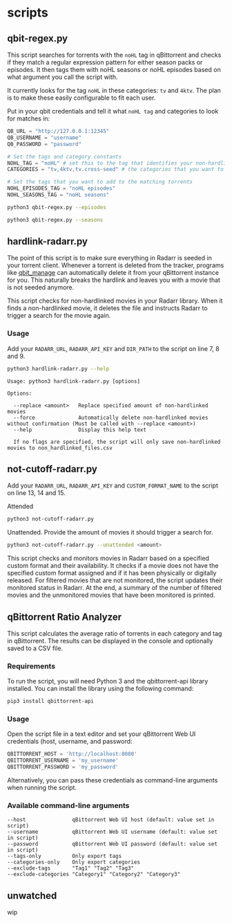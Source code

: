# scripts

## qbit-regex.py

This script searches for torrents with the `noHL` tag in qBittorrent and checks if they match a regular expression pattern for either season packs or episodes. It then tags them with noHL seasons or noHL episodes based on what argument you call the script with.

It currently looks for the tag `noHL` in these categories: `tv` and `4ktv`.
The plan is to make these easily configurable to fit each user.

Put in your qbit credentials and tell it what `noHL tag` and categories to look for matches in:

```python
QB_URL = "http://127.0.0.1:12345"
QB_USERNAME = "username"
QB_PASSWORD = "password"

# Set the tags and category constants
NOHL_TAG = "noHL" # set this to the tag that identifies your non-hardlinked torrents
CATEGORIES = "tv,4ktv,tv.cross-seed" # the categories that you want to search for seasons and episodes in

# Set the tags that you want to add to the matching torrents
NOHL_EPISODES_TAG = "noHL episodes"
NOHL_SEASONS_TAG = "noHL seasons"
```

```bash
python3 qbit-regex.py --episodes
```

```bash
python3 qbit-regex.py --seasons
```

## hardlink-radarr.py

The point of this script is to make sure everything in Radarr is seeded in your torrent client. Whenever a torrent is deleted from the tracker, programs like [qbit_manage](https://github.com/StuffAnThings/qbit_manage) can automatically delete it from your qBittorrent instance for you.
This naturally breaks the hardlink and leaves you with a movie that is not seeded anymore.

This script checks for non-hardlinked movies in your Radarr library. When it finds a non-hardlinked movie, it deletes the file and instructs Radarr to trigger a search for the movie again.

### Usage

Add your `RADARR_URL`, `RADARR_API_KEY` and `DIR_PATH` to the script on line 7, 8 and 9.

```bash
python3 hardlink-radarr.py --help
```
    
```text
Usage: python3 hardlink-radarr.py [options]

Options:

  --replace <amount>   Replace specified amount of non-hardlinked movies
  --force              Automatically delete non-hardlinked movies without confirmation (Must be called with --replace <amount>)
  --help               Display this help text

  If no flags are specified, the script will only save non-hardlinked movies to non_hardlinked_files.csv
```

## not-cutoff-radarr.py

Add your `RADARR_URL`, `RADARR_API_KEY` and `CUSTOM_FORMAT_NAME` to the script on line 13, 14 and 15.

Attended
```bash
python3 not-cutoff-radarr.py
```

Unattended. Provide the amount of movies it should trigger a search for.
```bash
python3 not-cutoff-radarr.py --unattended <amount>
```

This script checks and monitors movies in Radarr based on a specified custom format and their availability.
It checks if a movie does not have the specified custom format assigned and if it has been physically or digitally released.
For filtered movies that are not monitored, the script updates their monitored status in Radarr.
At the end, a summary of the number of filtered movies and the unmonitored movies that have been monitored is printed.

## qBittorrent Ratio Analyzer

This script calculates the average ratio of torrents in each category and tag in qBittorrent. The results can be displayed in the console and optionally saved to a CSV file.

### Requirements

To run the script, you will need Python 3 and the qbittorrent-api library installed. You can install the library using the following command:

```bash
pip3 install qbittorrent-api
```

### Usage

Open the script file in a text editor and set your qBittorrent Web UI credentials (host, username, and password:

```python
QBITTORRENT_HOST = 'http://localhost:8080'
QBITTORRENT_USERNAME = 'my_username'
QBITTORRENT_PASSWORD = 'my_password'
```

Alternatively, you can pass these credentials as command-line arguments when running the script.

### Available command-line arguments

```
--host               qBittorrent Web UI host (default: value set in script)
--username           qBittorrent Web UI username (default: value set in script)
--password           qBittorrent Web UI password (default: value set in script)
--tags-only          Only export tags
--categories-only    Only export categories
--exclude-tags       "Tag1" "Tag2" "Tag3"
--exclude-categories "Category1" "Category2" "Category3"
```

## unwatched
wip
